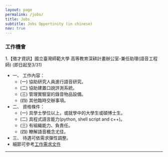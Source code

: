 ```yaml
---
layout: page
permalink: /jobs/
title: Jobs
subtitle: Jobs Opportinity (in chinese)
nav: true
---
```


### 工作機會
1.【徵才資訊】國立臺灣師範大學 高等教育深耕計畫辦公室-兼任助理(語音工程師) (即日起至3/31)

* 一、 工作內容：
	* (一) 協助研究人員進行語音研究。
	* (二) 協助建置口說評測系統。
	* (三) 管理實驗室的錄音物品設備。
	* (四) 其他臨時交辦事項。
* 二、 資格條件：
	* (一) 具學士學位以上，或就學中的大學生或碩博士生。
	* (二) 具程式語言能力(python, shell script and c++)。
	* (三) 有組織能力、負責任。
	* (四) 瞭解語音概念尤佳。
* 三、 待遇可依需求彈性調整。
* 細節可參考[工作需求文件](https://drive.google.com/file/d/1xYqXeqz0EiXVio-htOrPLHCVjBN-kwdP/view?usp=sharing)

-------------------

